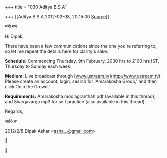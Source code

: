 +++
title = "030 Aditya B.S.A"

+++
[[Aditya B.S.A	2012-02-08, 20:15:00 [Source](https://groups.google.com/g/samskrita/c/8lOFGogGPbY)]]



नमो नमः

  

Hi Dipak,

  

There have been a few communications since the one you're referring to, so let me repeat the details here for clarity's sake:

  

**Schedule:** Commencing Thursday, 9th February, 2030 hrs to 2100 hrs IST, Thursday to Sunday each week.

  

**Medium:** Live broadcast through [www.ustream.tv](http://www.ustream.tv). Please create an account, login, search for 'Amarakosha Group,' and then click 'Join the Crowd.'

  

**Requirements:** Amarakosha moolagranthah pdf (available in this thread), and Svargavarga mp3 for self practice (also available in this thread).

  

Regards,

  

आदित्यः

  

  

  

  

  

  

  

  

  

2012/2/8 Dipak Ashar \<[asha...@gmail.com]()\>





